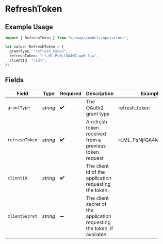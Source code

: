 # RefreshToken

## Example Usage

```typescript
import { RefreshToken } from "openapi/models/operations";

let value: RefreshToken = {
  grantType: "refresh_token",
  refreshToken: "rt.ML_PsNjfQA4M7iupH_3jw",
  clientId: "<id>",
};
```

## Fields

| Field                                                                    | Type                                                                     | Required                                                                 | Description                                                              | Example                                                                  |
| ------------------------------------------------------------------------ | ------------------------------------------------------------------------ | ------------------------------------------------------------------------ | ------------------------------------------------------------------------ | ------------------------------------------------------------------------ |
| `grantType`                                                              | *string*                                                                 | :heavy_check_mark:                                                       | The OAuth2 grant type                                                    | refresh_token                                                            |
| `refreshToken`                                                           | *string*                                                                 | :heavy_check_mark:                                                       | A refresh token received from a previous token request                   | rt.ML_PsNjfQA4M7iupH_3jw                                                 |
| `clientId`                                                               | *string*                                                                 | :heavy_check_mark:                                                       | The client id of the application requesting the token.                   |                                                                          |
| `clientSecret`                                                           | *string*                                                                 | :heavy_minus_sign:                                                       | The client secret of the application requesting the token, if available. |                                                                          |